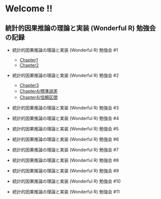 # Welcome !!

## 統計的因果推論の理論と実装 (Wonderful R) 勉強会 の記録


- 統計的因果推論の理論と実装 (Wonderful R) 勉強会 #1
    - [Chapter1](https://esa-pages.io/p/sharing/9508/posts/220/c990196817a2f926ef33.html)
    - [Chapter2](https://bci-oshita.github.io/study_causality_2022/chapter2.html#)
- 統計的因果推論の理論と実装 (Wonderful R) 勉強会 #2
    - [Chapter3](https://bci-oshita.github.io/study_causality_2022/chapter03.html#)
    - [Chapter4/標準誤差](https://bci-oshita.github.io/study_causality_2022/chapter04_1_standardError.html#)
    - [Chapter4/信頼区間](https://bci-oshita.github.io/study_causality_2022/chapter04_2_confidenceInterval.html#)

- 統計的因果推論の理論と実装 (Wonderful R) 勉強会 #3

- 統計的因果推論の理論と実装 (Wonderful R) 勉強会 #4

- 統計的因果推論の理論と実装 (Wonderful R) 勉強会 #5

- 統計的因果推論の理論と実装 (Wonderful R) 勉強会 #6

- 統計的因果推論の理論と実装 (Wonderful R) 勉強会 #7

- 統計的因果推論の理論と実装 (Wonderful R) 勉強会 #8

- 統計的因果推論の理論と実装 (Wonderful R) 勉強会 #9

- 統計的因果推論の理論と実装 (Wonderful R) 勉強会 #10

- 統計的因果推論の理論と実装 (Wonderful R) 勉強会 #11

